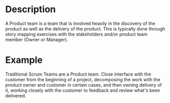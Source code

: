# Description
A Product team is a team that is involved heavily in the discovery of the product as well as the delivery of the product. This is typically done through story mapping exercises with the stakeholders and/or product team member (Owner or Manager).

# Example
Traditional Scrum Teams are a Product team. Close interface with the customer from the beginning of a project, decomposing the work with the product owner and customer in certain cases, and then owning delivery of it, working closely with the customer to feedback and review what's been delivered.